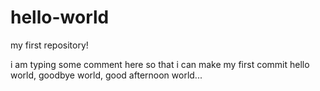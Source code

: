 # hello-world
my first repository!

i am typing some comment here so that i can make my first commit
hello world, goodbye world, good afternoon world...
